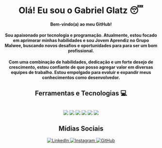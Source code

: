 <!-- Particles.js (Fundo animado com partículas) -->
<div id="particles-js"></div>

<!-- Script para carregar a biblioteca de Partículas -->
<script src="https://cdn.jsdelivr.net/particles.js/2.0.0/particles.min.js"></script>

<script>
  particlesJS('particles-js', {
    "particles": {
      "number": {
        "value": 80,
        "density": {
          "enable": true,
          "value_area": 800
        }
      },
      "color": {
        "value": "#ffffff"
      },
      "shape": {
        "type": "circle",
        "stroke": {
          "width": 0,
          "color": "#000000"
        },
        "polygon": {
          "nb_sides": 5
        }
      },
      "opacity": {
        "value": 0.5,
        "random": false,
        "anim": {
          "enable": false,
          "speed": 1,
          "opacity_min": 0.1,
          "sync": false
        }
      },
      "size": {
        "value": 5,
        "random": true,
        "anim": {
          "enable": false,
          "speed": 40,
          "size_min": 0.1,
          "sync": false
        }
      },
      "line_linked": {
        "enable": true,
        "distance": 150,
        "color": "#ffffff",
        "opacity": 0.4,
        "width": 1
      },
      "move": {
        "enable": true,
        "speed": 6,
        "direction": "none",
        "random": false,
        "straight": false,
        "out_mode": "out",
        "bounce": false,
        "attract": {
          "enable": false,
          "rotateX": 600,
          "rotateY": 1200
        }
      }
    },
    "interactivity": {
      "detect_on": "canvas",
      "events": {
        "onhover": {
          "enable": true,
          "mode": "repulse"
        },
        "onclick": {
          "enable": true,
          "mode": "push"
        },
        "resize": true
      },
      "modes": {
        "grab": {
          "distance": 400,
          "line_linked": {
            "opacity": 1
          }
        },
        "bubble": {
          "distance": 400,
          "size": 40,
          "duration": 2,
          "opacity": 8,
          "speed": 3
        },
        "repulse": {
          "distance": 200,
          "duration": 0.4
        },
        "push": {
          "particles_nb": 4
        },
        "remove": {
          "particles_nb": 2
        }
      }
    },
    "retina_detect": true
  });
</script>

<!-- Conteúdo principal -->
<div align="center">
  <h1>Olá! Eu sou o Gabriel Glatz 😴</h1>
  <h4>Bem-vindo(a) ao meu GitHub!</h4>
  <h4>Sou apaixonado por tecnologia e programação. Atualmente, estou focado em aprimorar minhas habilidades e sou Jovem Aprendiz no Grupo Malwee, buscando novos desafios e oportunidades para para ser um bom profissional.</h4>
  <h4>Com uma combinação de habilidades, dedicação e um forte desejo de crescimento, estou confiante de que posso agregar valor em diversas equipes de trabalho. Estou empolgado para evoluir e expandir meus conhecimentos como desenvolvedor.</h4>

  <!-- Ferramentas e Tecnologias -->
  <h2>Ferramentas e Tecnologias 💻</h2>
  <div style="display: inline_block" align="center"><br>
    <img src="https://img.shields.io/badge/python-3670A0?style=for-the-badge&logo=python&logoColor=ffdd54"/>
    <img src="https://img.shields.io/badge/HTML5-E34F26?style=for-the-badge&logo=html5&logoColor=white"/>
    <img src="https://img.shields.io/badge/CSS3-1572B6?style=for-the-badge&logo=css3&logoColor=white"/>
    <img src="https://img.shields.io/badge/javascript-%23323330.svg?style=for-the-badge&logo=javascript&logoColor=%23F7DF1E"/>
    <img src="https://img.shields.io/badge/MicroPython-2B2728?style=for-the-badge&logo=micropython&logoColor=white"/>
    <img src="https://img.shields.io/badge/C-00599C?style=for-the-badge&logo=c&logoColor=white"/>
  </div>

  <!-- Mídias Sociais -->
  <h2>Mídias Sociais</h2>
  <a href="https://www.linkedin.com/in/gabriel-glatz/" target="_blank">
    <img src="https://img.shields.io/badge/LinkedIn-%230077B5.svg?logo=linkedin&logoColor=white" alt="LinkedIn">
  </a>
  <a href="https://www.instagram.com/glatz.tp/" target="_blank">
    <img src="https://img.shields.io/badge/Instagram-%23E4405F.svg?logo=Instagram&logoColor=white" alt="Instagram">
  </a>
  <a href="https://github.com/glatztp" target="_blank">
    <img src="https://img.shields.io/badge/GitHub-%23121011.svg?logo=github&logoColor=white" alt="GitHub">
  </a>
</div>
